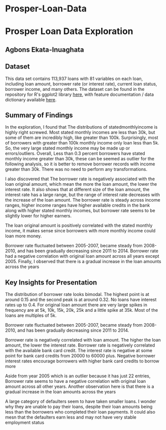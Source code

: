 # Prosper-Loan-Data
# Prosper Loan Data Exploration

## Agbons Ekata-Inuaghata

## Dataset

This data set contains 113,937 loans with 81 variables on each loan, including loan amount, borrower rate (or interest rate), current loan status, borrower income, and many others. The dataset can be found in the
repository for R's ggplot2 library [here](https://s3.amazonaws.com/udacity-hosted-downloads/ud651/prosperLoanData.csv),
with feature documentation / data dictionary available [here](https://docs.google.com/spreadsheets/d/1gDyi_L4UvIrLTEC6Wri5nbaMmkGmLQBk-Yx3z0XDEtI/edit#gid=0).


## Summary of Findings

In the exploration, I found that The distributions of statedmonthlyincome is highly right screwed. Most stated monthly incomes are less than 30k, but some of them are incredibly high, like greater than 100k. Surprisingly, most of borrowers with greater than 100k monthly income only loan less than 5k. So, the very large stated monthly income may be made up or errors/outliers. Overall, Less than 0.3 percent borrowers have stated monthly income greater than 30k, these can be seemed as outlier for the following analysis, so it is better to remove borrower records with income greater than 30k. There was no need to perform any transformations.

I also discovered that The borrower rate is negatively associated with the loan original amount, which mean the more the loan amount, the lower the interest rate. It also shows that at different size of the loan amount, the interest rate has a large range, but the range of interest rate decreases with the increase of the loan amount. The borrower rate is steady across income ranges, higher income ranges have higher available credits in the bank along with higher stated monthly incomes, but borrower rate seems to be slightly lower for higher earners. 

The loan original amount is positively correlated with the stated monthly income, it makes sense since borrowers with more monthly income could loan more money. 

Borrower rate fluctuated between 2005-2007, became steady from 2008-2010, and has been gradually decreasing since 2011 to 2014. Borrower rate had a negative correlation with original loan amount across all years except 2005. Finally, I observed that there is a gradual increase in the loan amounts across the years


## Key Insights for Presentation

The distribution of borrower rate looks bimodal. The highest point is at around 0.15 and the second peak is at around 0.32. No loans have interest rates up to 0.4. For original loan amount there are very large spikes in frequency are at 5k, 10k, 15k, 20k, 25k and a little spike at 35k. Most of the loans are multiples of 5k.

Borrower rate fluctuated between 2005-2007, became steady from 2008-2010, and has been gradually decreasing since 2011 to 2014.

Borrower rate is negatively correlated with loan amount. The higher the loan amount, the lower the interest rate. Borrower rate is negatively correlated with the available bank card credit. The interest rate is negative at some point for bank card credits from 20000 to 60000 plus. Negative borrower interest rates encourage borrowers with higher bank card credits to borrow more

Aside from year 2005 which is an outlier because it has just 22 entries, Borrower rate seems to have a negative correlation with original loan amount across all other years. Another observation here is that there is a gradual increase in the loan amounts across the years


A large category of defaulters seem to have taken smaller loans. I wonder why they are unable to pay their loans, despite their loan amounts being less than the borrowers who completed their loan payments. It could also mesn that the defaulters earn less and may not have very stable employment status
      
